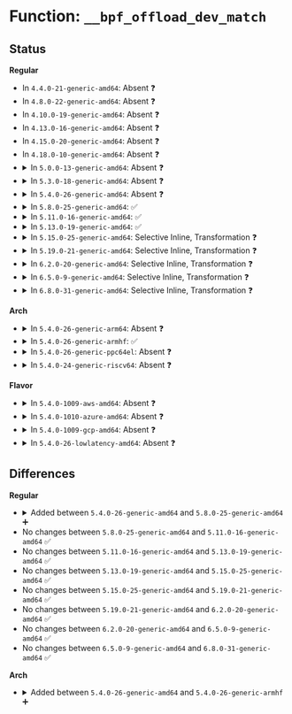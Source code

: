 # Function: <code>__bpf_offload_dev_match</code>

## Status
<b>Regular</b>
<ul>
<li>
In <code>4.4.0-21-generic-amd64</code>: Absent ❓
</li>
<li>
In <code>4.8.0-22-generic-amd64</code>: Absent ❓
</li>
<li>
In <code>4.10.0-19-generic-amd64</code>: Absent ❓
</li>
<li>
In <code>4.13.0-16-generic-amd64</code>: Absent ❓
</li>
<li>
In <code>4.15.0-20-generic-amd64</code>: Absent ❓
</li>
<li>
In <code>4.18.0-10-generic-amd64</code>: Absent ❓
</li>
<li>
<details>
<summary>In <code>5.0.0-13-generic-amd64</code>: Absent ❓</summary>

```json
{
  "name": "__bpf_offload_dev_match",
  "collision_type": "Unique Static",
  "inline_type": "Selective",
  "funcs": [
    {
      "addr": 18446744071580807728,
      "name": "__bpf_offload_dev_match",
      "external": false,
      "loc": "kernel/bpf/offload.c:510",
      "file": "kernel/bpf/offload.c",
      "inline": "not declared, inlined",
      "caller_inline": [],
      "caller_func": [
        "kernel/bpf/offload.c:bpf_offload_prog_map_match",
        "kernel/bpf/offload.c:bpf_offload_dev_match"
      ]
    }
  ],
  "symbols": [
    {
      "addr": 18446744071580807728,
      "name": "__bpf_offload_dev_match.isra.20",
      "section": ".text",
      "bind": "STB_LOCAL",
      "size": 102
    }
  ]
}
```
</details>
</li>
<li>
<details>
<summary>In <code>5.3.0-18-generic-amd64</code>: Absent ❓</summary>

```json
{
  "name": "__bpf_offload_dev_match",
  "collision_type": "Unique Static",
  "inline_type": "Selective",
  "funcs": [
    {
      "addr": 18446744071580896240,
      "name": "__bpf_offload_dev_match",
      "external": false,
      "loc": "kernel/bpf/offload.c:546",
      "file": "kernel/bpf/offload.c",
      "inline": "not declared, inlined",
      "caller_inline": [],
      "caller_func": [
        "kernel/bpf/offload.c:bpf_offload_prog_map_match",
        "kernel/bpf/offload.c:bpf_offload_dev_match"
      ]
    }
  ],
  "symbols": [
    {
      "addr": 18446744071580896240,
      "name": "__bpf_offload_dev_match.isra.0",
      "section": ".text",
      "bind": "STB_LOCAL",
      "size": 99
    }
  ]
}
```
</details>
</li>
<li>
<details>
<summary>In <code>5.4.0-26-generic-amd64</code>: Absent ❓</summary>

```json
{
  "name": "__bpf_offload_dev_match",
  "collision_type": "Unique Static",
  "inline_type": "Selective",
  "funcs": [
    {
      "addr": 18446744071580949504,
      "name": "__bpf_offload_dev_match",
      "external": false,
      "loc": "kernel/bpf/offload.c:546",
      "file": "kernel/bpf/offload.c",
      "inline": "not declared, inlined",
      "caller_inline": [],
      "caller_func": [
        "kernel/bpf/offload.c:bpf_offload_prog_map_match",
        "kernel/bpf/offload.c:bpf_offload_dev_match"
      ]
    }
  ],
  "symbols": [
    {
      "addr": 18446744071580949504,
      "name": "__bpf_offload_dev_match.isra.0",
      "section": ".text",
      "bind": "STB_LOCAL",
      "size": 99
    }
  ]
}
```
</details>
</li>
<li>
<details>
<summary>In <code>5.8.0-25-generic-amd64</code>: ✅</summary>

```c
bool __bpf_offload_dev_match(struct bpf_prog * prog, struct net_device * netdev)
```

```json
{
  "name": "__bpf_offload_dev_match",
  "collision_type": "Unique Static",
  "inline_type": "No",
  "funcs": [
    {
      "addr": 18446744071581110384,
      "name": "__bpf_offload_dev_match",
      "external": false,
      "loc": "kernel/bpf/offload.c:546",
      "file": "kernel/bpf/offload.c",
      "inline": "seen, unknown",
      "caller_inline": [],
      "caller_func": [
        "kernel/bpf/offload.c:bpf_offload_prog_map_match",
        "kernel/bpf/offload.c:bpf_offload_dev_match"
      ]
    }
  ],
  "symbols": [
    {
      "addr": 18446744071581110384,
      "name": "__bpf_offload_dev_match",
      "section": ".text",
      "bind": "STB_LOCAL",
      "size": 103
    }
  ]
}
```
</details>
</li>
<li>
<details>
<summary>In <code>5.11.0-16-generic-amd64</code>: ✅</summary>

```c
bool __bpf_offload_dev_match(struct bpf_prog * prog, struct net_device * netdev)
```

```json
{
  "name": "__bpf_offload_dev_match",
  "collision_type": "Unique Static",
  "inline_type": "No",
  "funcs": [
    {
      "addr": 18446744071581141776,
      "name": "__bpf_offload_dev_match",
      "external": false,
      "loc": "kernel/bpf/offload.c:546",
      "file": "kernel/bpf/offload.c",
      "inline": "seen, unknown",
      "caller_inline": [],
      "caller_func": [
        "kernel/bpf/offload.c:bpf_offload_prog_map_match",
        "kernel/bpf/offload.c:bpf_offload_dev_match"
      ]
    }
  ],
  "symbols": [
    {
      "addr": 18446744071581141776,
      "name": "__bpf_offload_dev_match",
      "section": ".text",
      "bind": "STB_LOCAL",
      "size": 106
    }
  ]
}
```
</details>
</li>
<li>
<details>
<summary>In <code>5.13.0-19-generic-amd64</code>: ✅</summary>

```c
bool __bpf_offload_dev_match(struct bpf_prog * prog, struct net_device * netdev)
```

```json
{
  "name": "__bpf_offload_dev_match",
  "collision_type": "Unique Static",
  "inline_type": "No",
  "funcs": [
    {
      "addr": 18446744071581158592,
      "name": "__bpf_offload_dev_match",
      "external": false,
      "loc": "kernel/bpf/offload.c:546",
      "file": "kernel/bpf/offload.c",
      "inline": "seen, unknown",
      "caller_inline": [],
      "caller_func": [
        "kernel/bpf/offload.c:bpf_offload_prog_map_match",
        "kernel/bpf/offload.c:bpf_offload_dev_match"
      ]
    }
  ],
  "symbols": [
    {
      "addr": 18446744071581158592,
      "name": "__bpf_offload_dev_match",
      "section": ".text",
      "bind": "STB_LOCAL",
      "size": 106
    }
  ]
}
```
</details>
</li>
<li>
<details>
<summary>In <code>5.15.0-25-generic-amd64</code>: Selective Inline, Transformation ❓</summary>

```c
bool __bpf_offload_dev_match(struct bpf_prog * prog, struct net_device * netdev)
```

```json
{
  "name": "__bpf_offload_dev_match",
  "collision_type": "Unique Static",
  "inline_type": "Selective",
  "funcs": [
    {
      "addr": 18446744071581396478,
      "name": "__bpf_offload_dev_match",
      "external": false,
      "loc": "kernel/bpf/offload.c:546",
      "file": "kernel/bpf/offload.c",
      "inline": "not declared, inlined",
      "caller_inline": [],
      "caller_func": [
        "kernel/bpf/offload.c:bpf_offload_prog_map_match",
        "kernel/bpf/offload.c:bpf_offload_dev_match"
      ]
    }
  ],
  "symbols": [
    {
      "addr": 18446744071581396432,
      "name": "__bpf_offload_dev_match",
      "section": ".text",
      "bind": "STB_LOCAL",
      "size": 137
    },
    {
      "addr": 18446744071592187489,
      "name": "__bpf_offload_dev_match.cold",
      "section": ".text",
      "bind": "STB_LOCAL",
      "size": 27
    }
  ]
}
```
</details>
</li>
<li>
<details>
<summary>In <code>5.19.0-21-generic-amd64</code>: Selective Inline, Transformation ❓</summary>

```c
bool __bpf_offload_dev_match(struct bpf_prog * prog, struct net_device * netdev)
```

```json
{
  "name": "__bpf_offload_dev_match",
  "collision_type": "Unique Static",
  "inline_type": "Selective",
  "funcs": [
    {
      "addr": 18446744071581720094,
      "name": "__bpf_offload_dev_match",
      "external": false,
      "loc": "kernel/bpf/offload.c:546",
      "file": "kernel/bpf/offload.c",
      "inline": "not declared, inlined",
      "caller_inline": [],
      "caller_func": [
        "kernel/bpf/offload.c:bpf_offload_prog_map_match",
        "kernel/bpf/offload.c:bpf_offload_dev_match"
      ]
    }
  ],
  "symbols": [
    {
      "addr": 18446744071581720048,
      "name": "__bpf_offload_dev_match",
      "section": ".text",
      "bind": "STB_LOCAL",
      "size": 161
    },
    {
      "addr": 18446744071593962117,
      "name": "__bpf_offload_dev_match.cold",
      "section": ".text",
      "bind": "STB_LOCAL",
      "size": 27
    }
  ]
}
```
</details>
</li>
<li>
<details>
<summary>In <code>6.2.0-20-generic-amd64</code>: Selective Inline, Transformation ❓</summary>

```c
bool __bpf_offload_dev_match(struct bpf_prog * prog, struct net_device * netdev)
```

```json
{
  "name": "__bpf_offload_dev_match",
  "collision_type": "Unique Static",
  "inline_type": "Selective",
  "funcs": [
    {
      "addr": 18446744071582126974,
      "name": "__bpf_offload_dev_match",
      "external": false,
      "loc": "kernel/bpf/offload.c:543",
      "file": "kernel/bpf/offload.c",
      "inline": "not declared, inlined",
      "caller_inline": [],
      "caller_func": [
        "kernel/bpf/offload.c:bpf_offload_prog_map_match",
        "kernel/bpf/offload.c:bpf_offload_dev_match"
      ]
    }
  ],
  "symbols": [
    {
      "addr": 18446744071582126928,
      "name": "__bpf_offload_dev_match",
      "section": ".text",
      "bind": "STB_LOCAL",
      "size": 161
    },
    {
      "addr": 18446744071596022554,
      "name": "__bpf_offload_dev_match.cold",
      "section": ".text",
      "bind": "STB_LOCAL",
      "size": 27
    }
  ]
}
```
</details>
</li>
<li>
<details>
<summary>In <code>6.5.0-9-generic-amd64</code>: Selective Inline, Transformation ❓</summary>

```c
bool __bpf_offload_dev_match(struct bpf_prog * prog, struct net_device * netdev)
```

```json
{
  "name": "__bpf_offload_dev_match",
  "collision_type": "Unique Static",
  "inline_type": "Selective",
  "funcs": [
    {
      "addr": 18446744071582322654,
      "name": "__bpf_offload_dev_match",
      "external": false,
      "loc": "kernel/bpf/offload.c:684",
      "file": "kernel/bpf/offload.c",
      "inline": "not declared, inlined",
      "caller_inline": [],
      "caller_func": [
        "kernel/bpf/offload.c:bpf_offload_prog_map_match",
        "kernel/bpf/offload.c:bpf_offload_dev_match"
      ]
    }
  ],
  "symbols": [
    {
      "addr": 18446744071582322608,
      "name": "__bpf_offload_dev_match",
      "section": ".text",
      "bind": "STB_LOCAL",
      "size": 161
    },
    {
      "addr": 18446744071596544390,
      "name": "__bpf_offload_dev_match.cold",
      "section": ".text",
      "bind": "STB_LOCAL",
      "size": 27
    }
  ]
}
```
</details>
</li>
<li>
<details>
<summary>In <code>6.8.0-31-generic-amd64</code>: Selective Inline, Transformation ❓</summary>

```c
bool __bpf_offload_dev_match(struct bpf_prog * prog, struct net_device * netdev)
```

```json
{
  "name": "__bpf_offload_dev_match",
  "collision_type": "Unique Static",
  "inline_type": "Selective",
  "funcs": [
    {
      "addr": 18446744071582483518,
      "name": "__bpf_offload_dev_match",
      "external": false,
      "loc": "kernel/bpf/offload.c:694",
      "file": "kernel/bpf/offload.c",
      "inline": "not declared, inlined",
      "caller_inline": [],
      "caller_func": [
        "kernel/bpf/offload.c:bpf_offload_prog_map_match",
        "kernel/bpf/offload.c:bpf_offload_dev_match"
      ]
    }
  ],
  "symbols": [
    {
      "addr": 18446744071582483472,
      "name": "__bpf_offload_dev_match",
      "section": ".text",
      "bind": "STB_LOCAL",
      "size": 161
    },
    {
      "addr": 18446744071597447653,
      "name": "__bpf_offload_dev_match.cold",
      "section": ".text",
      "bind": "STB_LOCAL",
      "size": 27
    }
  ]
}
```
</details>
</li>
</ul>
<b>Arch</b>
<ul>
<li>
<details>
<summary>In <code>5.4.0-26-generic-arm64</code>: Absent ❓</summary>

```json
{
  "name": "__bpf_offload_dev_match",
  "collision_type": "Unique Static",
  "inline_type": "Selective",
  "funcs": [
    {
      "addr": 18446603336492296032,
      "name": "__bpf_offload_dev_match",
      "external": false,
      "loc": "kernel/bpf/offload.c:546",
      "file": "kernel/bpf/offload.c",
      "inline": "not declared, inlined",
      "caller_inline": [],
      "caller_func": [
        "kernel/bpf/offload.c:bpf_offload_prog_map_match",
        "kernel/bpf/offload.c:bpf_offload_dev_match"
      ]
    }
  ],
  "symbols": [
    {
      "addr": 18446603336492296032,
      "name": "__bpf_offload_dev_match.isra.0",
      "section": ".text",
      "bind": "STB_LOCAL",
      "size": 144
    }
  ]
}
```
</details>
</li>
<li>
<details>
<summary>In <code>5.4.0-26-generic-armhf</code>: ✅</summary>

```c
bool __bpf_offload_dev_match(struct bpf_prog * prog, struct net_device * netdev)
```

```json
{
  "name": "__bpf_offload_dev_match",
  "collision_type": "Unique Static",
  "inline_type": "No",
  "funcs": [
    {
      "addr": 3226178996,
      "name": "__bpf_offload_dev_match",
      "external": false,
      "loc": "kernel/bpf/offload.c:546",
      "file": "kernel/bpf/offload.c",
      "inline": "seen, unknown",
      "caller_inline": [],
      "caller_func": [
        "kernel/bpf/offload.c:bpf_offload_prog_map_match",
        "kernel/bpf/offload.c:bpf_offload_dev_match"
      ]
    }
  ],
  "symbols": [
    {
      "addr": 3226178996,
      "name": "__bpf_offload_dev_match",
      "section": ".text",
      "bind": "STB_LOCAL",
      "size": 148
    }
  ]
}
```
</details>
</li>
<li>
<details>
<summary>In <code>5.4.0-26-generic-ppc64el</code>: Absent ❓</summary>

```json
{
  "name": "__bpf_offload_dev_match",
  "collision_type": "Unique Static",
  "inline_type": "Selective",
  "funcs": [
    {
      "addr": 13835058055285531280,
      "name": "__bpf_offload_dev_match",
      "external": false,
      "loc": "kernel/bpf/offload.c:546",
      "file": "kernel/bpf/offload.c",
      "inline": "not declared, inlined",
      "caller_inline": [],
      "caller_func": [
        "kernel/bpf/offload.c:bpf_offload_prog_map_match",
        "kernel/bpf/offload.c:bpf_offload_dev_match"
      ]
    }
  ],
  "symbols": [
    {
      "addr": 13835058055285531280,
      "name": "__bpf_offload_dev_match.isra.0",
      "section": ".text",
      "bind": "STB_LOCAL",
      "size": 204
    }
  ]
}
```
</details>
</li>
<li>
<details>
<summary>In <code>5.4.0-24-generic-riscv64</code>: Absent ❓</summary>

```json
{
  "name": "__bpf_offload_dev_match",
  "collision_type": "Unique Static",
  "inline_type": "Selective",
  "funcs": [
    {
      "addr": 18446743936272426868,
      "name": "__bpf_offload_dev_match",
      "external": false,
      "loc": "kernel/bpf/offload.c:546",
      "file": "kernel/bpf/offload.c",
      "inline": "not declared, inlined",
      "caller_inline": [],
      "caller_func": [
        "kernel/bpf/offload.c:bpf_offload_prog_map_match",
        "kernel/bpf/offload.c:bpf_offload_dev_match"
      ]
    }
  ],
  "symbols": [
    {
      "addr": 18446743936272426868,
      "name": "__bpf_offload_dev_match.isra.0",
      "section": ".text",
      "bind": "STB_LOCAL",
      "size": 110
    }
  ]
}
```
</details>
</li>
</ul>
<b>Flavor</b>
<ul>
<li>
<details>
<summary>In <code>5.4.0-1009-aws-amd64</code>: Absent ❓</summary>

```json
{
  "name": "__bpf_offload_dev_match",
  "collision_type": "Unique Static",
  "inline_type": "Selective",
  "funcs": [
    {
      "addr": 18446744071580918304,
      "name": "__bpf_offload_dev_match",
      "external": false,
      "loc": "kernel/bpf/offload.c:546",
      "file": "kernel/bpf/offload.c",
      "inline": "not declared, inlined",
      "caller_inline": [],
      "caller_func": [
        "kernel/bpf/offload.c:bpf_offload_prog_map_match",
        "kernel/bpf/offload.c:bpf_offload_dev_match"
      ]
    }
  ],
  "symbols": [
    {
      "addr": 18446744071580918304,
      "name": "__bpf_offload_dev_match.isra.0",
      "section": ".text",
      "bind": "STB_LOCAL",
      "size": 99
    }
  ]
}
```
</details>
</li>
<li>
<details>
<summary>In <code>5.4.0-1010-azure-amd64</code>: Absent ❓</summary>

```json
{
  "name": "__bpf_offload_dev_match",
  "collision_type": "Unique Static",
  "inline_type": "Selective",
  "funcs": [
    {
      "addr": 18446744071580864368,
      "name": "__bpf_offload_dev_match",
      "external": false,
      "loc": "kernel/bpf/offload.c:546",
      "file": "kernel/bpf/offload.c",
      "inline": "not declared, inlined",
      "caller_inline": [],
      "caller_func": [
        "kernel/bpf/offload.c:bpf_offload_prog_map_match",
        "kernel/bpf/offload.c:bpf_offload_dev_match"
      ]
    }
  ],
  "symbols": [
    {
      "addr": 18446744071580864368,
      "name": "__bpf_offload_dev_match.isra.0",
      "section": ".text",
      "bind": "STB_LOCAL",
      "size": 99
    }
  ]
}
```
</details>
</li>
<li>
<details>
<summary>In <code>5.4.0-1009-gcp-amd64</code>: Absent ❓</summary>

```json
{
  "name": "__bpf_offload_dev_match",
  "collision_type": "Unique Static",
  "inline_type": "Selective",
  "funcs": [
    {
      "addr": 18446744071580909552,
      "name": "__bpf_offload_dev_match",
      "external": false,
      "loc": "kernel/bpf/offload.c:546",
      "file": "kernel/bpf/offload.c",
      "inline": "not declared, inlined",
      "caller_inline": [],
      "caller_func": [
        "kernel/bpf/offload.c:bpf_offload_prog_map_match",
        "kernel/bpf/offload.c:bpf_offload_dev_match"
      ]
    }
  ],
  "symbols": [
    {
      "addr": 18446744071580909552,
      "name": "__bpf_offload_dev_match.isra.0",
      "section": ".text",
      "bind": "STB_LOCAL",
      "size": 99
    }
  ]
}
```
</details>
</li>
<li>
<details>
<summary>In <code>5.4.0-26-lowlatency-amd64</code>: Absent ❓</summary>

```json
{
  "name": "__bpf_offload_dev_match",
  "collision_type": "Unique Static",
  "inline_type": "Selective",
  "funcs": [
    {
      "addr": 18446744071580969376,
      "name": "__bpf_offload_dev_match",
      "external": false,
      "loc": "kernel/bpf/offload.c:546",
      "file": "kernel/bpf/offload.c",
      "inline": "not declared, inlined",
      "caller_inline": [],
      "caller_func": [
        "kernel/bpf/offload.c:bpf_offload_prog_map_match",
        "kernel/bpf/offload.c:bpf_offload_dev_match"
      ]
    }
  ],
  "symbols": [
    {
      "addr": 18446744071580969376,
      "name": "__bpf_offload_dev_match.isra.0",
      "section": ".text",
      "bind": "STB_LOCAL",
      "size": 762
    }
  ]
}
```
</details>
</li>
</ul>

## Differences
<b>Regular</b>
<ul>
<li>
<details>
<summary>Added between <code>5.4.0-26-generic-amd64</code> and <code>5.8.0-25-generic-amd64</code> ➕</summary>

```c
bool __bpf_offload_dev_match(struct bpf_prog * prog, struct net_device * netdev)
```
</details>
</li>
<li>
No changes between <code>5.8.0-25-generic-amd64</code> and <code>5.11.0-16-generic-amd64</code> ✅
</li>
<li>
No changes between <code>5.11.0-16-generic-amd64</code> and <code>5.13.0-19-generic-amd64</code> ✅
</li>
<li>
No changes between <code>5.13.0-19-generic-amd64</code> and <code>5.15.0-25-generic-amd64</code> ✅
</li>
<li>
No changes between <code>5.15.0-25-generic-amd64</code> and <code>5.19.0-21-generic-amd64</code> ✅
</li>
<li>
No changes between <code>5.19.0-21-generic-amd64</code> and <code>6.2.0-20-generic-amd64</code> ✅
</li>
<li>
No changes between <code>6.2.0-20-generic-amd64</code> and <code>6.5.0-9-generic-amd64</code> ✅
</li>
<li>
No changes between <code>6.5.0-9-generic-amd64</code> and <code>6.8.0-31-generic-amd64</code> ✅
</li>
</ul>
<b>Arch</b>
<ul>
<li>
<details>
<summary>Added between <code>5.4.0-26-generic-amd64</code> and <code>5.4.0-26-generic-armhf</code> ➕</summary>

```c
bool __bpf_offload_dev_match(struct bpf_prog * prog, struct net_device * netdev)
```
</details>
</li>
</ul>
